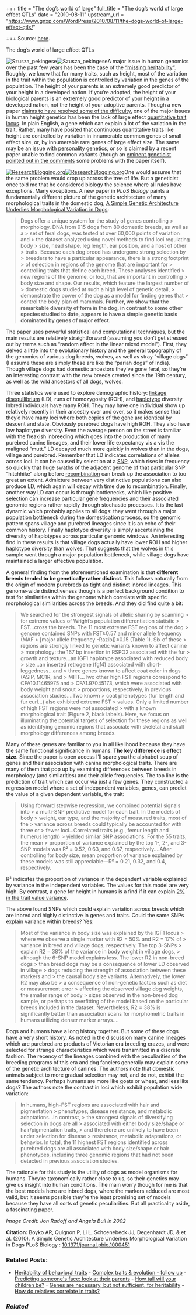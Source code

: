 +++
title = "The dog’s world of large"
full_title = "The dog’s world of large effect QTLs"
date = "2010-08-11"
upstream_url = "https://www.gnxp.com/WordPress/2010/08/11/the-dogs-world-of-large-effect-qtls/"

+++
Source: [here](https://www.gnxp.com/WordPress/2010/08/11/the-dogs-world-of-large-effect-qtls/).

The dog’s world of large effect QTLs

![Szusza_pekingese](https://i0.wp.com/blogs.discovermagazine.com/gnxp/files/2010/08/Szusza_pekingese.jpg?resize=200%2C276)![Szusza_pekingese](https://i0.wp.com/blogs.discovermagazine.com/gnxp/files/2010/08/Szusza_pekingese.jpg?resize=200%2C276)A major issue in human genomics over the past few years has been the case of the [“missing heritability](https://www.gnxp.com/blog/2009/12/finding-missing-heritability.php)“. Roughly, we know that for many traits, such as height, most of the variation in the trait within the population is controlled by variation in the genes of the population. The height of your parents is an extremely good predictor of your height in a developed nation. If you’re adopted, the height of your biological parents is an extremely good predictor of your height in a developed nation, not the height of your adoptive parents. Though a new paper [claims to have resolved some of the difficulty](http://www.nature.com/ng/journal/v42/n7/abs/ng.610.html), one of the major issues in human height genetics has been the lack of large effect [quantitative trait locus](https://en.wikipedia.org/wiki/Quantitative_trait_locus). In plain English, a gene which can explain a lot of the variation in the trait. Rather, many have posited that continuous quantitative traits like height are controlled by variation in innumerable common genes of small effect size, or, by innumerable rare genes of large effect size. The same may be an issue with [personality genetics](http://blogs.discovermagazine.com/gnxp/2010/08/heritability-personality-and-genomics/), or so is claimed by a recent paper unable to find common variants (though an [eminent geneticist pointed out in the comments](http://blogs.discovermagazine.com/gnxp/2010/08/heritability-personality-and-genomics/#comment-30675) some problems with the paper itself).

[![ResearchBlogging.org](https://i0.wp.com/www.researchblogging.org/public/citation_icons/rb2_large_gray.png?w=640)![ResearchBlogging.org](https://i0.wp.com/www.researchblogging.org/public/citation_icons/rb2_large_gray.png?w=640)](http://www.researchblogging.org)One would assume that the same problem would crop up across the tree of life. But a geneticist once told me that he considered biology the science where all rules have exceptions. Many exceptions. A new paper in *PLoS Biology* paints a fundamentally different picture of the genetic architecture of many morphological traits in the domestic dog, [A Simple Genetic Architecture Underlies Morphological Variation in Dogs](http://www.plosbiology.org/article/info:doi/10.1371/journal.pbio.1000451):

> Dogs offer a unique system for the study of genes controlling > morphology. DNA from 915 dogs from 80 domestic breeds, as well as a > set of feral dogs, was tested at over 60,000 points of variation and > the dataset analyzed using novel methods to find loci regulating body > size, head shape, leg length, ear position, and a host of other > traits. Because each dog breed has undergone strong selection by > breeders to have a particular appearance, there is a strong footprint > of selection in regions of the genome that are important for > controlling traits that define each breed. These analyses identified > new regions of the genome, or loci, that are important in controlling > body size and shape. Our results, which feature the largest number of > domestic dogs studied at such a high level of genetic detail, > demonstrate the power of the dog as a model for finding genes that > control the body plan of mammals. **Further, we show that the remarkable diversity of form in the dog, in contrast to some other species studied to date, appears to have a simple genetic basis dominated by genes of major effect.**

The paper uses powerful statistical and computational techniques, but the main results are relatively straightforward (assuming you don’t get stressed out by terms such as “random effect in the linear mixed model”). First, they delved a little into the evolutionary history and the general topography of the genomics of various dog breeds, wolves, as well as stray “village dogs” (I assume these are simply these are like the “pariah dogs” of India). Though village dogs had domestic ancestors they’ve gone feral, so they’re an interesting contrast with the new breeds created since the 19th century, as well as the wild ancestors of all dogs, wolves.

Three statistics were used to explore demographic history: [linkage disequilibrium](https://en.wikipedia.org/wiki/Linkage_disequilibrium) (LD), runs of homozygosity (ROH), and [haplotype](https://en.wikipedia.org/wiki/Haplotype) diversity. Inbred individuals have many ROH. They may have one individual show up relatively recently in their ancestry over and over, so it makes sense that they’d have many loci where both copies of the gene are identical by descent and state. Obviously purebred dogs have high ROH. They also have low haplotype diversity. Even the average person on the street is familiar with the freakish inbreeding which goes into the production of many purebred canine lineages, and their lower life expectancy vis a vis the maligned “mutt.” LD decayed much more quickly in wolves than in the dogs, village and purebred. Remember that LD indicates correlations of alleles across loci. It can be caused by selection at a [SNP](https://en.wikipedia.org/wiki/Single-nucleotide_polymorphism), which rises in frequency so quickly that huge swaths of the adjacent genome of that particular SNP “hitchhike” along before [recombination](https://en.wikipedia.org/wiki/Homologous_recombination) can break up the association to too great an extent. Admixture between very distinctive populations can also produce LD, which again will decay with time due to recombination. Finally, another way LD can occur is through bottlenecks, which like positive selection can increase particular gene frequencies and their associated genomic regions rather rapidly through stochastic processes. It is the last dynamic which probably applies to all dogs: they went through a major population bottleneck during the domestication process, so the genomic pattern spans village and purebred lineages since it is an echo of their common history. Finally haplotype diversity is simply ascertaining the diversity of haplotypes across particular genomic windows. An interesting find in these results is that village dogs actually have lower ROH and higher haplotype diversity than wolves. That suggests that the wolves in this sample went through a major population bottleneck, while village dogs have maintained a larger effective population.

A general finding from the aforementioned examination is that **different breeds tended to be genetically rather distinct.** This follows naturally from the origin of modern purebreds as tight and distinct inbred lineages. This genome-wide distinctiveness though is a perfect background condition to test for similarities within the genome which correlate with specific morphological similarities across the breeds. And they did find quite a bit:

> We searched for the strongest signals of allelic sharing by scanning > for extreme values of Wright’s population differentiation statistic > FST…cross the breeds. The 11 most extreme FST regions of the dog > genome contained SNPs with FST≥0.57 and minor allele frequency (MAF > \[major allele frequency -Razib\])≥0.15 (Table 1). Six of these > regions are strongly linked to genetic variants known to affect canine > morphology: the 167 bp insertion in RSPO2 associated with the fur > growth and texture…an IGF1 haplotype associated with reduced body > size…an inserted retrogene (fgf4) associated with short-leggedness…and > three genes known to affect coat color in dogs (ASIP, MC1R, and > MITF…Two other high FST regions correspond to CFA10.11465975 and > CFA1.97045173, which were associated with body weight and snout > proportions, respectively, in previous association studies….Two known > coat phenotypes (fur length and fur curl…) also exhibited extreme FST > values. Only a limited number of high FST regions were not associated > with a known morphological trait (Figure 2, black labels). Here, we focus on illuminating the potential targets of selection for these regions as well as identifying genomic regions that associate with skeletal and skull morphology differences among breeds.

Many of these genes are familiar to you in all likelihood because they have the same functional significance in humans. **The key difference is effect size.** Since the paper is open access I’ll spare you the alphabet soup of genes and their association with canine morphological traits. There are many of them that pop up by examining differences between breeds in morphology (and similarities) and their allele frequencies. The top line is the prediction of trait which can occur via just a few genes. They constructed a regression model where a set of independent variables, genes, can predict the value of a given dependent variable, the trait:

> Using forward stepwise regression, we combined potential signals into > a multi-SNP predictive model for each trait. In the models of body > weight, ear type, and the majority of measured traits, most of the > variance across breeds could typically be accounted for with three or > fewer loci…Correlated traits (e.g., femur length and humerus length) > yielded similar SNP associations. For the 55 traits, the mean > proportion of variance explained by the top 1-, 2-, and 3-SNP models was R² = 0.52, 0.63, and 0.67, respectively….After controlling for body size, mean proportion of variance explained by these models was still appreciable—R² = 0.21, 0.32, and 0.4, respectively.

R² indicates the proportion of variance in the dependent variable explained by variance in the independent variables. The values for this model are very high. By contrast, a gene for height in humans is a find if it can explain [2% in the trait value variance](http://blogs.discovermagazine.com/gnxp/2009/02/tall-short-another-locus/).

The above found SNPs which could explain variation across breeds which are inbred and highly distinctive in genes and traits. Could the same SNPs explain variance within breeds? Yes:

> Most of the variance in body size was explained by the IGF1 locus > where we observe a single marker with R2 = 50% and R2 = 17% of > variance in breed and village dogs, respectively. The top 3-SNPs > explain R2 = 38% of the variance in body weight in village dogs, > although the 6-SNP model explains less. The lower R2 in non-breed dogs > than breed dogs may be a consequence of lower LD observed in village > dogs reducing the strength of association between these markers and > the causal body size variants. Alternatively, the lower R2 may also be > a consequence of non-genetic factors such as diet or measurement error > affecting the observed village dog weights, the smaller range of body > sizes observed in the non-breed dog sample, or perhaps to overfitting of the model based on the particular breeds included in the dataset. Nevertheless, R2 = 38% is significantly better than association scans for morphometric traits in humans utilizing denser marker arrays….

Dogs and humans have a long history together. But some of these dogs have a very short history. As noted in the discussion many canine lineages which are purebred are products of Victorian era breeding crazes, and were selected for strange characteristics which were transmitted in a discrete fashion. The recency of the lineages combined with the peculiarities of the breeding programs of this era and dog fanciers generally may explain some of the genetic architecture of canines. The authors note that domestic animals subject to more gradual selection may not, and do not, exhibit the same tendency. Perhaps humans are more like goats or wheat, and less like dogs? The authors note the contrast in loci which exhibit population wide variation:

> In humans, high-FST regions are associated with hair and pigmentation > phenotypes, disease resistance, and metabolic adaptations…In contrast, > the strongest signals of diversifying selection in dogs are all > associated with either body size/shape or hair/pigmentation traits, > and therefore are unlikely to have been under selection for disease > resistance, metabolic adaptations, or behavior. In total, the 11 highest FST regions identified across purebred dogs are all associated with body size/shape or hair phenotypes, including three genomic regions that had not been detected in previous association studies.

The rationale for this study is the utility of dogs as model organisms for humans. They’re taxonomically rather close to us, so their genetics may give us insight into human conditions. The main worry though for me is that the best models here are inbred dogs, where the markers adduced are most valid, but it seems possible they’re the least promising set of models because they have all sorts of genetic peculiarities. But all practicality aside, a fascinating paper.

*Image Credit: Jon Radoff and Angela Bull in 2002*

**Citation:** Boyko AR, Quignon P, Li L, Schoenebeck JJ, Degenhardt JD, & et al. (2010). A Simple Genetic Architecture Underlies Morphological Variation in Dogs PLoS Biology : [10.1371/journal.pbio.1000451](https://dx.doi.org/10.1371/journal.pbio.1000451)

### Related Posts:

- [Heritability of behavioral
  traits](https://www.gnxp.com/WordPress/2012/06/28/heritability-of-behavioral-traits/) - [Complex traits & evolution - follow
  up](https://www.gnxp.com/WordPress/2008/12/18/complex-traits-evolution-follow-up/) - [Predicting someone's face: look at their
  parents](https://www.gnxp.com/WordPress/2012/09/14/predicting-someones-face-look-at-their-parents/) - [How tall will your children
  be?](https://www.gnxp.com/WordPress/2008/06/01/how-tall-will-your-children-be/) - [Genes are necessary, but not sufficient, for
  heritability](https://www.gnxp.com/WordPress/2007/11/14/genes-are-necessary-but-not-sufficient-for-heritability/) - [How do relatives correlate in
  traits?](https://www.gnxp.com/WordPress/2011/12/30/how-do-relatives-correlate-in-traits/)

### *Related*

[](https://www.addtoany.com/add_to/facebook?linkurl=https%3A%2F%2Fwww.gnxp.com%2FWordPress%2F2010%2F08%2F11%2Fthe-dogs-world-of-large-effect-qtls%2F&linkname=The%20dog%E2%80%99s%20world%20of%20large%20effect%20QTLs "Facebook")[](https://www.addtoany.com/add_to/twitter?linkurl=https%3A%2F%2Fwww.gnxp.com%2FWordPress%2F2010%2F08%2F11%2Fthe-dogs-world-of-large-effect-qtls%2F&linkname=The%20dog%E2%80%99s%20world%20of%20large%20effect%20QTLs "Twitter")[](https://www.addtoany.com/add_to/email?linkurl=https%3A%2F%2Fwww.gnxp.com%2FWordPress%2F2010%2F08%2F11%2Fthe-dogs-world-of-large-effect-qtls%2F&linkname=The%20dog%E2%80%99s%20world%20of%20large%20effect%20QTLs "Email")[](https://www.addtoany.com/share)
